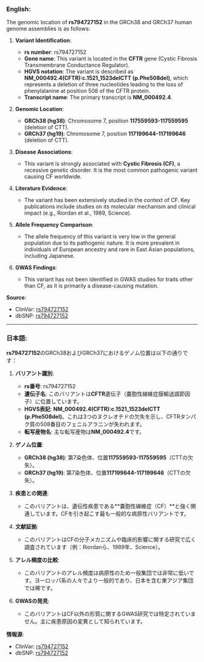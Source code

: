 ### English:
The genomic location of **rs794727152** in the GRCh38 and GRCh37 human genome assemblies is as follows:

1. **Variant Identification**:
   - **rs number**: rs794727152
   - **Gene name**: This variant is located in the **CFTR** gene (Cystic Fibrosis Transmembrane Conductance Regulator).
   - **HGVS notation**: The variant is described as **NM_000492.4(CFTR):c.1521_1523delCTT (p.Phe508del)**, which represents a deletion of three nucleotides leading to the loss of phenylalanine at position 508 of the CFTR protein.
   - **Transcript name**: The primary transcript is **NM_000492.4**.

2. **Genomic Location**:
   - **GRCh38 (hg38)**: Chromosome 7, position **117559593-117559595** (deletion of CTT).
   - **GRCh37 (hg19)**: Chromosome 7, position **117199644-117199646** (deletion of CTT).

3. **Disease Associations**:
   - This variant is strongly associated with **Cystic Fibrosis (CF)**, a recessive genetic disorder. It is the most common pathogenic variant causing CF worldwide.

4. **Literature Evidence**:
   - The variant has been extensively studied in the context of CF. Key publications include studies on its molecular mechanism and clinical impact (e.g., Riordan et al., 1989, Science).

5. **Allele Frequency Comparison**:
   - The allele frequency of this variant is very low in the general population due to its pathogenic nature. It is more prevalent in individuals of European ancestry and rare in East Asian populations, including Japanese.

6. **GWAS Findings**:
   - This variant has not been identified in GWAS studies for traits other than CF, as it is primarily a disease-causing mutation.

**Source**:
- ClinVar: [rs794727152](https://www.ncbi.nlm.nih.gov/clinvar/variation/7107/)
- dbSNP: [rs794727152](https://www.ncbi.nlm.nih.gov/snp/rs794727152)

---

### 日本語:
**rs794727152**のGRCh38およびGRCh37におけるゲノム位置は以下の通りです：

1. **バリアント識別**:
   - **rs番号**: rs794727152
   - **遺伝子名**: このバリアントは**CFTR**遺伝子（嚢胞性線維症膜輸送調節因子）に位置しています。
   - **HGVS表記**: **NM_000492.4(CFTR):c.1521_1523delCTT (p.Phe508del)**。これは3つのヌクレオチドの欠失を示し、CFTRタンパク質の508番目のフェニルアラニンが失われます。
   - **転写産物名**: 主な転写産物は**NM_000492.4**です。

2. **ゲノム位置**:
   - **GRCh38 (hg38)**: 第7染色体、位置**117559593-117559595**（CTTの欠失）。
   - **GRCh37 (hg19)**: 第7染色体、位置**117199644-117199646**（CTTの欠失）。

3. **疾患との関連**:
   - このバリアントは、遺伝性疾患である**嚢胞性線維症（CF）**と強く関連しています。CFを引き起こす最も一般的な病原性バリアントです。

4. **文献証拠**:
   - このバリアントはCFの分子メカニズムや臨床的影響に関する研究で広く調査されています（例：Riordanら、1989年、Science）。

5. **アレル頻度の比較**:
   - このバリアントのアレル頻度は病原性のため一般集団では非常に低いです。ヨーロッパ系の人々でより一般的であり、日本を含む東アジア集団では稀です。

6. **GWASの発見**:
   - このバリアントはCF以外の形質に関するGWAS研究では特定されていません。主に疾患原因の変異として知られています。

**情報源**:
- ClinVar: [rs794727152](https://www.ncbi.nlm.nih.gov/clinvar/variation/7107/)
- dbSNP: [rs794727152](https://www.ncbi.nlm.nih.gov/snp/rs794727152)